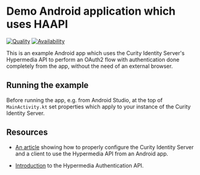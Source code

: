 # Demo Android application which uses HAAPI

[![Quality](https://img.shields.io/badge/quality-demo-red)](https://curity.io/resources/code-examples/status/)
[![Availability](https://img.shields.io/badge/availability-source-blue)](https://curity.io/resources/code-examples/status/)

This is an example Android app which uses the Curity Identity Server's Hypermedia API to perform an
OAuth2 flow with authentication done completely from the app, without the need of an external browser.

## Running the example

Before running the app, e.g. from Android Studio, at the top of `MainActivity.kt` set properties
which apply to your instance of the Curity Identity Server.

## Resources

- [An article](https://curity.io/resources/tutorials/howtos/haapi/authentication-api-android-sdk)
  showing how to properly configure the Curity Identity Server and a client to use the Hypermedia
  API from an Android app.

- [Introduction](https://curity.io/resources/architect/haapi/what-is-hypermedia-authentication-api/)
  to the Hypermedia Authentication API.

